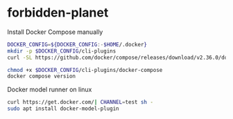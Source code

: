 # forbidden-planet



Install Docker Compose manually

```bash
DOCKER_CONFIG=${DOCKER_CONFIG:-$HOME/.docker}
mkdir -p $DOCKER_CONFIG/cli-plugins
curl -SL https://github.com/docker/compose/releases/download/v2.36.0/docker-compose-linux-aarch64 -o $DOCKER_CONFIG/cli-plugins/docker-compose

chmod +x $DOCKER_CONFIG/cli-plugins/docker-compose
docker compose version
```

Docker model runner on linux
```bash
curl https://get.docker.com/| CHANNEL=test sh -
sudo apt install docker-model-plugin
```

